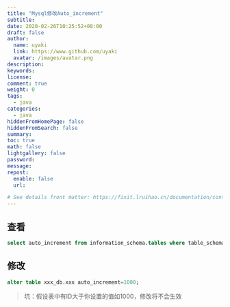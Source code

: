 ```yaml
---
title: "Mysql修改Auto_increment"
subtitle: 
date: 2020-02-26T10:25:52+08:00
draft: false
author:
  name: uyaki
  link: https://www.github.com/uyaki
  avatar: /images/avatar.png
description:
keywords: 
license:
comment: true
weight: 0
tags:
  - java 
categories:
  - java
hiddenFromHomePage: false
hiddenFromSearch: false
summary:
toc: true
math: false
lightgallery: false
password:
message:
repost:
  enable: false
  url: 

# See details front matter: https://fixit.lruihao.cn/documentation/content-management/introduction/#front-matter
---
```


<!--more-->
## 查看 

```sql
select auto_increment from information_schema.tables where table_schema='xxx_db' and table_name='xxx'; 
```

## 修改

```sql
alter table xxx_db.xxx auto_increment=1000;
```

> 坑：假设表中有ID大于你设置的值如1000，修改将不会生效

